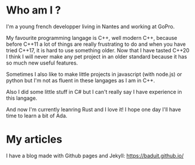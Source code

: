 # Who am I ?
I'm a young french developper living in Nantes and working at GoPro.

My favourite programming langage is C++, well modern C++, because before C++11 a lot of things are really frustrating to do and when you have tried C++17, it is hard to use something older. Now that I have tasted C++20 I think I will never make any pet project in an older standard because it has so much new useful features. 

Sometimes I also like to make little projects in javascript (with node.js) or python but I'm not as fluent in these langages as I am in C++.

Also I did some little stuff in C# but I can't really say I have experience in this langage.

And now I'm currently leanring Rust and I love it! I hope one day I'll have time to learn a bit of Ada.

# My articles
I have a blog made with Github pages and Jekyll: https://baduit.github.io/
